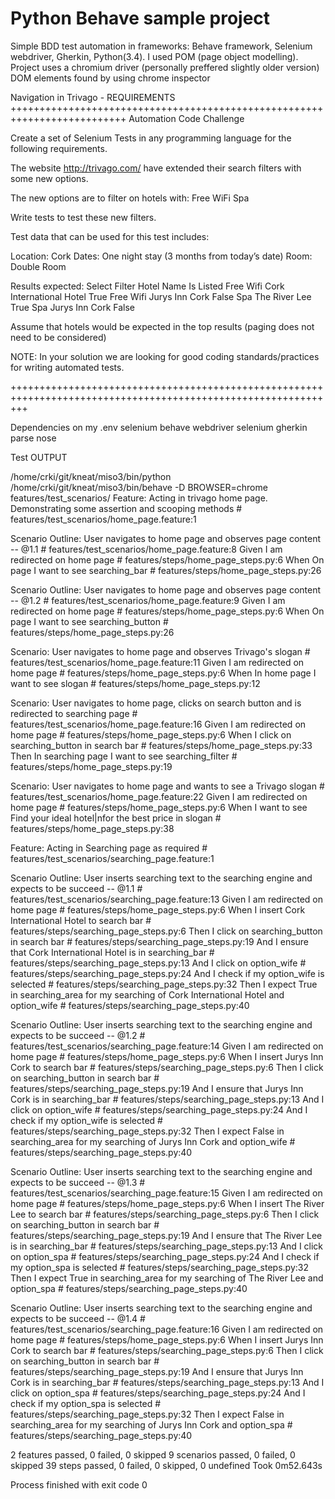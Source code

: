 # Python Behave sample project
Simple BDD test automation in frameworks: Behave framework, Selenium webdriver, Gherkin, Python(3.4). I used POM 
(page object modelling). Project uses a chromium driver (personally preffered slightly older version)
DOM elements found by using chrome inspector


Navigation in Trivago - REQUIREMENTS
++++++++++++++++++++++++++++++++++++++++++++++++++++++++++++++++++++++++++
Automation Code Challenge

Create a set of Selenium Tests in any programming language for the following requirements.

The website http://trivago.com/ have extended their search filters with some new options.

The new options are to filter on hotels with:
Free WiFi
Spa

Write tests to test these new filters.

Test data that can be used for this test includes:

Location: Cork
Dates: One night stay (3 months from today’s date)
Room: Double Room

Results expected:
Select Filter
Hotel Name
Is Listed
Free Wifi
Cork International Hotel
True
Free Wifi
Jurys Inn Cork
False
Spa
The River Lee
True
Spa
Jurys Inn Cork
False

Assume that hotels would be expected in the top results (paging does not need to be considered)

NOTE:
In your solution we are looking for good coding standards/practices for writing automated tests.

+++++++++++++++++++++++++++++++++++++++++++++++++++++++++++++++++++++++++++++++++++++++++++++++++++++++++++++++



Dependencies on my .env
selenium
behave
webdriver
selenium
gherkin
parse
nose

Test OUTPUT

/home/crki/git/kneat/miso3/bin/python /home/crki/git/kneat/miso3/bin/behave -D BROWSER=chrome features/test_scenarios/
Feature: Acting in trivago home page. Demonstrating some assertion and scooping methods # features/test_scenarios/home_page.feature:1

  Scenario Outline: User navigates to home page and observes page content -- @1.1   # features/test_scenarios/home_page.feature:8
    Given I am redirected on home page                                              # features/steps/home_page_steps.py:6
    When On page I want to see searching_bar                                        # features/steps/home_page_steps.py:26

  Scenario Outline: User navigates to home page and observes page content -- @1.2   # features/test_scenarios/home_page.feature:9
    Given I am redirected on home page                                              # features/steps/home_page_steps.py:6
    When On page I want to see searching_button                                     # features/steps/home_page_steps.py:26

  Scenario: User navigates to home page and observes Trivago's slogan  # features/test_scenarios/home_page.feature:11
    Given I am redirected on home page                                 # features/steps/home_page_steps.py:6
    When In home page I want to see slogan                             # features/steps/home_page_steps.py:12

  Scenario: User navigates to home page, clicks on search button and is redirected to searching page  # features/test_scenarios/home_page.feature:16
    Given I am redirected on home page                                                                # features/steps/home_page_steps.py:6
    When I click on searching_button in search bar                                                    # features/steps/home_page_steps.py:33
    Then In searching page I want to see searching_filter                                             # features/steps/home_page_steps.py:19

  Scenario: User navigates to home page and wants to see a Trivago slogan  # features/test_scenarios/home_page.feature:22
    Given I am redirected on home page                                     # features/steps/home_page_steps.py:6
    When I want to see Find your ideal hotel|nfor the best price in slogan # features/steps/home_page_steps.py:38

Feature: Acting in Searching page as required # features/test_scenarios/searching_page.feature:1

  Scenario Outline: User inserts searching text to the searching engine and expects to be succeed -- @1.1   # features/test_scenarios/searching_page.feature:13
    Given I am redirected on home page                                                                      # features/steps/home_page_steps.py:6
    When I insert Cork International Hotel to search bar                                                    # features/steps/searching_page_steps.py:6
    Then I click on searching_button in search bar                                                          # features/steps/searching_page_steps.py:19
    And I ensure that Cork International Hotel is in searching_bar                                          # features/steps/searching_page_steps.py:13
    And I click on option_wife                                                                              # features/steps/searching_page_steps.py:24
    And I check if my option_wife is selected                                                               # features/steps/searching_page_steps.py:32
    Then I expect True in searching_area for my searching of Cork International Hotel and option_wife       # features/steps/searching_page_steps.py:40

  Scenario Outline: User inserts searching text to the searching engine and expects to be succeed -- @1.2   # features/test_scenarios/searching_page.feature:14
    Given I am redirected on home page                                                                      # features/steps/home_page_steps.py:6
    When I insert Jurys Inn Cork to search bar                                                              # features/steps/searching_page_steps.py:6
    Then I click on searching_button in search bar                                                          # features/steps/searching_page_steps.py:19
    And I ensure that Jurys Inn Cork is in searching_bar                                                    # features/steps/searching_page_steps.py:13
    And I click on option_wife                                                                              # features/steps/searching_page_steps.py:24
    And I check if my option_wife is selected                                                               # features/steps/searching_page_steps.py:32
    Then I expect False in searching_area for my searching of Jurys Inn Cork and option_wife                # features/steps/searching_page_steps.py:40

  Scenario Outline: User inserts searching text to the searching engine and expects to be succeed -- @1.3   # features/test_scenarios/searching_page.feature:15
    Given I am redirected on home page                                                                      # features/steps/home_page_steps.py:6
    When I insert The River Lee to search bar                                                               # features/steps/searching_page_steps.py:6
    Then I click on searching_button in search bar                                                          # features/steps/searching_page_steps.py:19
    And I ensure that The River Lee is in searching_bar                                                     # features/steps/searching_page_steps.py:13
    And I click on option_spa                                                                               # features/steps/searching_page_steps.py:24
    And I check if my option_spa is selected                                                                # features/steps/searching_page_steps.py:32
    Then I expect True in searching_area for my searching of The River Lee and option_spa                   # features/steps/searching_page_steps.py:40

  Scenario Outline: User inserts searching text to the searching engine and expects to be succeed -- @1.4   # features/test_scenarios/searching_page.feature:16
    Given I am redirected on home page                                                                      # features/steps/home_page_steps.py:6
    When I insert Jurys Inn Cork to search bar                                                              # features/steps/searching_page_steps.py:6
    Then I click on searching_button in search bar                                                          # features/steps/searching_page_steps.py:19
    And I ensure that Jurys Inn Cork is in searching_bar                                                    # features/steps/searching_page_steps.py:13
    And I click on option_spa                                                                               # features/steps/searching_page_steps.py:24
    And I check if my option_spa is selected                                                                # features/steps/searching_page_steps.py:32
    Then I expect False in searching_area for my searching of Jurys Inn Cork and option_spa                 # features/steps/searching_page_steps.py:40

2 features passed, 0 failed, 0 skipped
9 scenarios passed, 0 failed, 0 skipped
39 steps passed, 0 failed, 0 skipped, 0 undefined
Took 0m52.643s

Process finished with exit code 0



